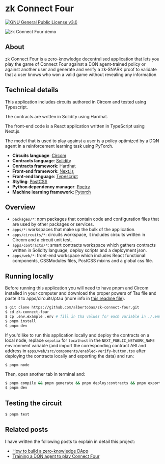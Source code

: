 # zk Connect Four

[![GNU General Public License v3.0](https://img.shields.io/badge/License-GNU_General_Public_License_v3.0-yellow.svg)](https://github.com/albertobas/zk-connect-four/blob/main/LICENSE)

![zk Connect Four demo](https://www.albertobas.com/images/how-to-build-zero-knowledge-dapp/zk_connect_four.gif)

## About

zk Connect Four is a zero-knowledge decentralised application that lets you play the game of Connect Four against a DQN agent-trained policy or against another user and generate and verify a zk-SNARK proof to validate that a user knows who won a valid game without revealing any information.

## Technical details

This application includes circuits authored in Circom and tested using Typescript.

The contracts are written in Solidity using Hardhat.

The front-end code is a React application written in TypeScript using Next.js.

The model that is used to play against a user is a policy optimized by a DQN agent in a reinforcement learning task using PyTorch.

- **Circuits language**: [Circom](https://docs.circom.io)
- **Contracts language**: [Solidity](https://soliditylang.org)
- **Contracts framework**: [Hardhat](https://hardhat.org)
- **Front-end framework**: [Next.js](https://nextjs.org)
- **Front-end language**: [Typescript](https://www.typescriptlang.org)
- **Styling**: [PostCSS](https://postcss.org)
- **Python dependency manager**: [Poetry](https://python-poetry.org)
- **Machine learning framework**: [Pytorch](https://pytorch.org)

## Overview

- `packages/*`: npm packages that contain code and configuration files that are used by other packages or services.
- `apps/*`: workspaces that make up the bulk of the application.
- `apps/circuits/*`: circuits workspace, it includes circuits written in Circom and a circuit unit test.
- `apps/contracts/*`: smart contracts workspace which gathers contracts written in Solidity language, deploy scripts and a deployment json.
- `apps/web/*`: front-end workspace which includes React functional components, CSSModules files, PostCSS mixins and a global css file.

## Running locally

Before running this application you will need to have pnpm and Circom installed in your computer and download the proper powers of Tau file and paste it to apps/circuits/ptau (more info in [this readme file](/apps/circuits/ptau/README.md)).

```bash
$ git clone https://github.com/albertobas/zk-connect-four.git
$ cd zk-connect-four
$ cp .env.example .env # fill in tha values for each variable in ./.env, NEXT_PUBLIC_NETWORK_NAME must be either sepolia or localhost.
$ pnpm install
$ pnpm dev
```

If you'd like to run this application locally and deploy the contracts on a local node, replace `sepolia` for `localhost` in the `NEXT_PUBLIC_NETWORK_NAME` environment variable (and import the corresponding contract ABI and address in `apps/web/src/components/enabled-verify-button.tsx` after deploying the contracts locally and exporting the data) and run:

```bash
$ pnpm node
```

Then, open another tab in terminal and:

```bash
$ pnpm compile && pnpm generate && pnpm deploy:contracts && pnpm export
$ pnpm dev
```

## Testing the circuit

```bash
$ pnpm test
```

## Related posts

I have written the following posts to explain in detail this project:

- [How to build a zero-knowledge DApp](https://www.albertobas.com/blog/how-to-build-zero-knowledge-dapp 'How to build a zero-knowledge DApp | Alberto Bas')
- [Training a DQN agent to play Connect Four](https://www.albertobas.com/blog/training-dqn-agent-to-play-connect-four 'Training a DQN agent to play Connect Four | Alberto Bas')
